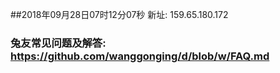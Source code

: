 ##2018年09月28日07时12分07秒 新址: 159.65.180.172
### 兔友常见问题及解答: https://github.com/wanggonging/d/blob/w/FAQ.md
